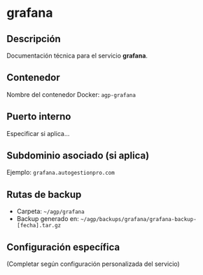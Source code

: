 # grafana

## Descripción
Documentación técnica para el servicio **grafana**.

## Contenedor
Nombre del contenedor Docker: `agp-grafana`

## Puerto interno
Especificar si aplica...

## Subdominio asociado (si aplica)
Ejemplo: `grafana.autogestionpro.com`

## Rutas de backup
- Carpeta: `~/agp/grafana`
- Backup generado en: `~/agp/backups/grafana/grafana-backup-[fecha].tar.gz`

## Configuración específica
(Completar según configuración personalizada del servicio)

